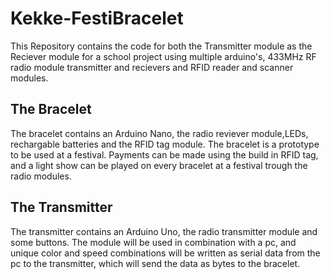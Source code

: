 # Kekke-FestiBracelet
This Repository contains the code for both the Transmitter module as the Reciever module for a school project using multiple arduino's,
433MHz RF radio module transmitter and recievers and RFID reader and scanner modules.

## The Bracelet
The bracelet contains an Arduino Nano, the radio reviever module,LEDs, rechargable batteries and the RFID tag module. The bracelet is a prototype to be used at a festival. Payments can be made using the build in RFID tag, and a light show can be played on every bracelet at a festival trough the radio modules.

## The Transmitter
The transmitter contains an Arduino Uno, the radio transmitter module and some buttons. The module will be used in combination with a pc, and unique color and speed combinations will be written as serial data from the pc to the transmitter, which will send the data as bytes to the bracelet.
